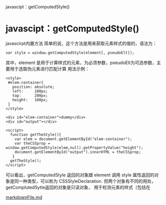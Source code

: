 javascipt：getComputedStyle()

# javascipt：getComputedStyle()

javascirpt内置方法
简单的说，这个方法是用来获取元素样式的值的，语法为：

	var style = window.getComputedStyle(element[, pseudoElt]);

其中，element 是用于计算样式的元素，为必须参数，pseudoElt为可选参数，主要用于选取伪元素进行匹配计算
用法示例：

	<style>
	 #elem-container{
	   position: absolute;
	   left:     100px;
	   top:      200px;
	   height:   100px;
	 }
	</style>

	<div id="elem-container">dummy</div>
	<div id="output"></div>

	<script>
	  function getTheStyle(){
	    var elem = document.getElementById("elem-container");
	    var theCSSprop = window.getComputedStyle(elem,null).getPropertyValue("height");
	    document.getElementById("output").innerHTML = theCSSprop;
	   }
	  getTheStyle();
	</script>

可以看出，getComputedStyle 返回的对象跟 element 调用 style 属性返回的对象是同一种类型，可以称为 CSSStyleDeclaration. 但两个对象有不同的用处， getComplutedSytle返回的对象是只读对象， 用于检测元素的样式（包括在

[markdownFile.md](../_resources/571ebca81231585aee4b5b59c5e0b372.bin)